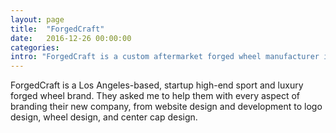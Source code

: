 ```yaml
---
layout: page
title:  "ForgedCraft"
date:   2016-12-26 00:00:00
categories: 
intro: "ForgedCraft is a custom aftermarket forged wheel manufacturer in Los Angeles, California."
---
```

<section>
	ForgedCraft is a Los Angeles-based, startup high-end sport and luxury forged wheel brand. They asked me to help them with every aspect of branding their new company, from website design and development to logo design, wheel design, and center cap design.
</section>